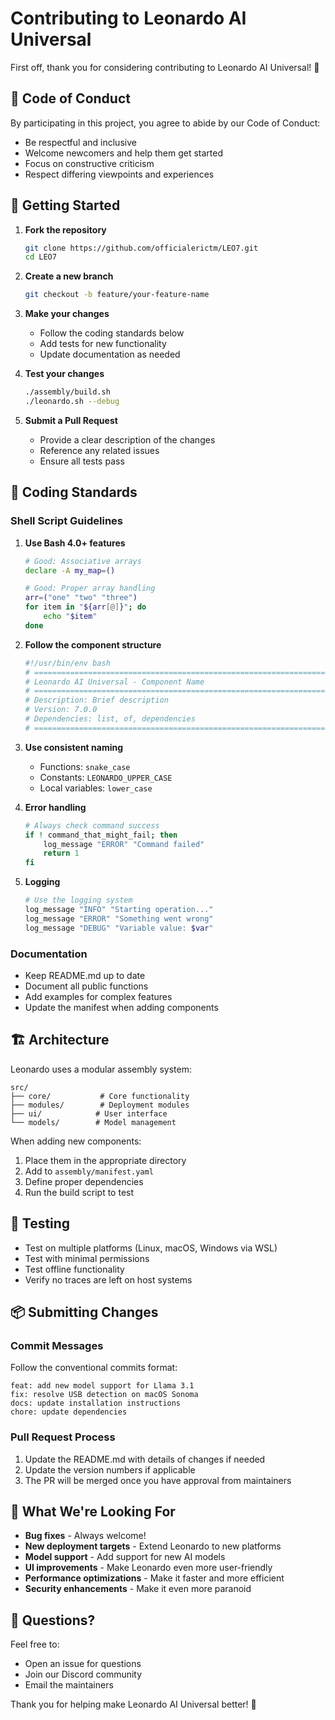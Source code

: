 # Contributing to Leonardo AI Universal

First off, thank you for considering contributing to Leonardo AI Universal! 🎉

## 🤝 Code of Conduct

By participating in this project, you agree to abide by our Code of Conduct:
- Be respectful and inclusive
- Welcome newcomers and help them get started
- Focus on constructive criticism
- Respect differing viewpoints and experiences

## 🚀 Getting Started

1. **Fork the repository**
   ```bash
   git clone https://github.com/officialerictm/LEO7.git
   cd LEO7
   ```

2. **Create a new branch**
   ```bash
   git checkout -b feature/your-feature-name
   ```

3. **Make your changes**
   - Follow the coding standards below
   - Add tests for new functionality
   - Update documentation as needed

4. **Test your changes**
   ```bash
   ./assembly/build.sh
   ./leonardo.sh --debug
   ```

5. **Submit a Pull Request**
   - Provide a clear description of the changes
   - Reference any related issues
   - Ensure all tests pass

## 📝 Coding Standards

### Shell Script Guidelines

1. **Use Bash 4.0+ features**
   ```bash
   # Good: Associative arrays
   declare -A my_map=()
   
   # Good: Proper array handling
   arr=("one" "two" "three")
   for item in "${arr[@]}"; do
       echo "$item"
   done
   ```

2. **Follow the component structure**
   ```bash
   #!/usr/bin/env bash
   # ==============================================================================
   # Leonardo AI Universal - Component Name
   # ==============================================================================
   # Description: Brief description
   # Version: 7.0.0
   # Dependencies: list, of, dependencies
   # ==============================================================================
   ```

3. **Use consistent naming**
   - Functions: `snake_case`
   - Constants: `LEONARDO_UPPER_CASE`
   - Local variables: `lower_case`

4. **Error handling**
   ```bash
   # Always check command success
   if ! command_that_might_fail; then
       log_message "ERROR" "Command failed"
       return 1
   fi
   ```

5. **Logging**
   ```bash
   # Use the logging system
   log_message "INFO" "Starting operation..."
   log_message "ERROR" "Something went wrong"
   log_message "DEBUG" "Variable value: $var"
   ```

### Documentation

- Keep README.md up to date
- Document all public functions
- Add examples for complex features
- Update the manifest when adding components

## 🏗️ Architecture

Leonardo uses a modular assembly system:

```
src/
├── core/           # Core functionality
├── modules/        # Deployment modules
├── ui/            # User interface
└── models/        # Model management
```

When adding new components:
1. Place them in the appropriate directory
2. Add to `assembly/manifest.yaml`
3. Define proper dependencies
4. Run the build script to test

## 🧪 Testing

- Test on multiple platforms (Linux, macOS, Windows via WSL)
- Test with minimal permissions
- Test offline functionality
- Verify no traces are left on host systems

## 📦 Submitting Changes

### Commit Messages

Follow the conventional commits format:
```
feat: add new model support for Llama 3.1
fix: resolve USB detection on macOS Sonoma
docs: update installation instructions
chore: update dependencies
```

### Pull Request Process

1. Update the README.md with details of changes if needed
2. Update the version numbers if applicable
3. The PR will be merged once you have approval from maintainers

## 🎯 What We're Looking For

- **Bug fixes** - Always welcome!
- **New deployment targets** - Extend Leonardo to new platforms
- **Model support** - Add support for new AI models
- **UI improvements** - Make Leonardo even more user-friendly
- **Performance optimizations** - Make it faster and more efficient
- **Security enhancements** - Make it even more paranoid

## 🙋 Questions?

Feel free to:
- Open an issue for questions
- Join our Discord community
- Email the maintainers

Thank you for helping make Leonardo AI Universal better! 🚀
